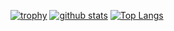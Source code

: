 <!--
**Rozelin-dc/Rozelin-dc** is a ✨ _special_ ✨ repository because its `README.md` (this file) appears on your GitHub profile.

Here are some ideas to get you started:

- 🔭 I’m currently working on ...
- 🌱 I’m currently learning ...
- 👯 I’m looking to collaborate on ...
- 🤔 I’m looking for help with ...
- 💬 Ask me about ...
- 📫 How to reach me: ...
- 😄 Pronouns: ...
- ⚡ Fun fact: ...
-->

[![trophy](https://github-profile-trophy.vercel.app/?username=Rozelin-dc)](https://github.com/ryo-ma/github-profile-trophy)
[![github stats](https://github-readme-stats.vercel.app/api?username=Rozelin-dc)](https://github.com/anuraghazra/github-readme-stats)
[![Top Langs](https://github-readme-stats.vercel.app/api/top-langs/?username=Rozelin-dc&layout=compact)](https://github.com/anuraghazra/github-readme-stats)

